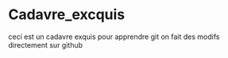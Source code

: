 # Cadavre_excquis
ceci est un cadavre exquis pour apprendre git
on fait des modifs directement sur github

